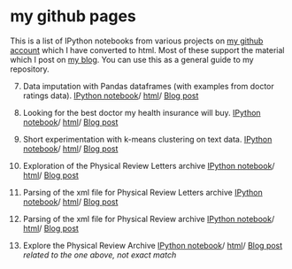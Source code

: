 # my github pages

This is a list of IPython notebooks from various projects on 
[my github account](https://github.com/nikos-daniilidis) which I 
have converted to html. Most of these support the material which I
post on [my blog](http://oligotropos.wordpress.com/). You can use this 
as a general guide to my repository.

7. Data imputation with Pandas dataframes (with examples from doctor ratings data).
[IPython notebook](https://github.com/nikos-daniilidis/find-md/blob/master/find_me_a_doc_imputation.ipynb)/
[html](http://nikos-daniilidis.github.io/find-md/find_me_a_doc_imputation.html)/
[Blog post](http://oligotropos.wordpress.com/2014/07/12/ihmo-continued-the-brute-the-stochastic-and-the-aggressive/)

6. Looking for the best doctor my health insurance will buy.
[IPython notebook](https://github.com/nikos-daniilidis/find-md/blob/master/find_me_a_doc_nonames.ipynb)/
[html](http://nikos-daniilidis.github.io/find-md/find_me_a_doc_nonames.html)/
[Blog post](http://oligotropos.wordpress.com/2014/06/25/staying-healthy-staying-sane/#more-214)

5. Short experimentation with k-means clustering on text data.
[IPython notebook](https://github.com/nikos-daniilidis/haystack/blob/master/clustering-performance-short.ipynb)/
[html](http://nikos-daniilidis.github.io/haystack/clustering-performance-short.html)/
[Blog post](http://oligotropos.wordpress.com/2014/06/15/clustering-of-text-it-is-not-flat/#more-126)

4. Exploration of the Physical Review Letters archive
[IPython notebook](https://github.com/nikos-daniilidis/haystack/blob/master/trends-prl-xml.ipynb)/
[html](http://nikos-daniilidis.github.io/haystack/trends-prl-xml.html)/
[Blog post](http://oligotropos.wordpress.com/2014/06/09/tides-and-fads-in-the-work-of-geeks-fashionable-and-hot-areas-in-physics-1970-2010/#more-52)

3. Parsing of the xml file for Physical Review Letters archive
[IPython notebook](https://github.com/nikos-daniilidis/haystack/blob/master/parse-prl-xml.ipynb)/
[html](http://nikos-daniilidis.github.io/haystack/parse-prl-xml.html)/
[Blog post](http://oligotropos.wordpress.com/2014/06/09/tides-and-fads-in-the-work-of-geeks-fashionable-and-hot-areas-in-physics-1970-2010/#more-52)


2. Parsing of the xml file for Physical Review archive
[IPython notebook](https://github.com/nikos-daniilidis/haystack/blob/master/parse-pr-xml.ipynb)/
[html](http://nikos-daniilidis.github.io/haystack/parse-pr-xml.html)/
[Blog post](http://oligotropos.wordpress.com/2014/06/01/physics-in-war-and-peace-historic-trends-in-the-physical-review-archive/#more-5)

1. Explore the Physical Review Archive
[IPython notebook](http://nikos-daniilidis.github.io/haystack/explore-physical-review.html)/
[html](https://github.com/nikos-daniilidis/haystack/blob/master/explore-physical-review-scikit.ipynb)/
[Blog post](http://oligotropos.wordpress.com/2014/06/01/physics-in-war-and-peace-historic-trends-in-the-physical-review-archive/#more-5) *related to the one above, not exact match*
